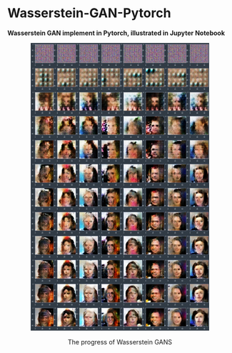 # Wasserstein-GAN-Pytorch
**Wasserstein GAN implement in Pytorch, illustrated in Jupyter Notebook**

<p align = "center"> 
<img src='images/samples.jpg' width=400>
</p>
<p align = "center"> The progress of Wasserstein GANS </p>
